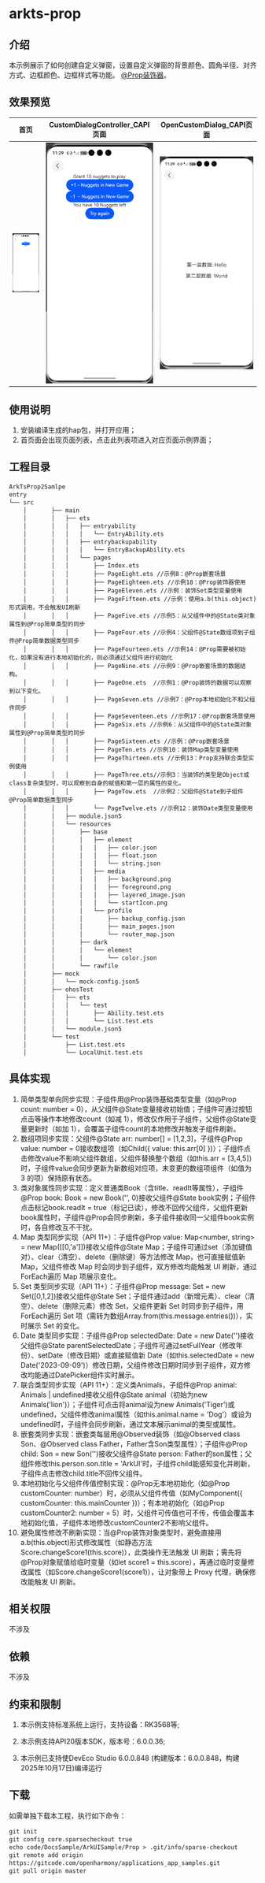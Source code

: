 # arkts-prop

## 介绍

本示例展示了如何创建自定义弹窗，设置自定义弹窗的背景颜色、圆角半径、对齐方式、边框颜色、边框样式等功能。
[@Prop装饰器](https://gitcode.com/openharmony/docs/blob/master/zh-cn/application-dev/ui/state-management/arkts-prop.md)。

## 效果预览

| 首页                                              | CustomDialogController_CAPI页面                                  |OpenCustomDialog_CAPI页面                                              |
| ----------------------------------------------------- |--------------------------------------------------------------| ------------------------------------------------------- |
| <img src="./screenshots/PageOne.png" width="300"/> | <img src="./screenshots/PageTwo.png" width="300"/> | <img src="./screenshots/PageThree.png" width="300"/> |

## 使用说明

1. 安装编译生成的hap包，并打开应用；
2. 首页面会出现页面列表，点击此列表项进入对应页面示例界面；

## 工程目录

```
ArkTsProp2Samlpe
entry
└── src
    │       ├── main
    │       │   ├── ets
    │       │   │   ├── entryability
    │       │   │   │   └── EntryAbility.ets
    │       │   │   ├── entrybackupability
    │       │   │   │   └── EntryBackupAbility.ets
    │       │   │   └── pages
    │       │   │       ├── Index.ets
    │       │   │       ├── PageEight.ets //示例8：@Prop嵌套场景
    │       │   │       ├── PageEighteen.ets //示例18：@Prop装饰器使用
    │       │   │       ├── PageEleven.ets //示例：装饰Set类型变量使用
    │       │   │       ├── PageFifteen.ets //示例：使用a.b(this.object)形式调用，不会触发UI刷新
    │       │   │       ├── PageFive.ets //示例5：从父组件中的@State类对象属性到@Prop简单类型的同步
    │       │   │       ├── PageFour.ets //示例4：父组件@State数组项到子组件@Prop简单数据类型同步
    │       │   │       ├── PageFourteen.ets //示例14：@Prop需要被初始化，如果没有进行本地初始化的，则必须通过父组件进行初始化
    │       │   │       ├── PageNine.ets //示例9：@Prop嵌套场景的数据结构。
    │       │   │       ├── PageOne.ets  //示例1：@Prop装饰的数据可以观察到以下变化。
    │       │   │       ├── PageSeven.ets //示例7：@Prop本地初始化不和父组件同步
    │       │   │       ├── PageSeventeen.ets //示例17：@Prop嵌套场景使用
    │       │   │       ├── PageSix.ets //示例6：从父组件中的@State类对象属性到@Prop简单类型的同步
    │       │   │       ├── PageSixteen.ets //示例：@Prop嵌套场景
    │       │   │       ├── PageTen.ets //示例10：装饰Map类型变量使用
    │       │   │       ├── PageThirteen.ets //示例13：Prop支持联合类型实例使用
    │       │   │       ├── PageThree.ets//示例3：当装饰的类型是Object或class复杂类型时，可以观察到自身的赋值和第一层的属性的变化。
    │       │   │       ├── PageTow.ets  //示例2：父组件@State到子组件@Prop简单数据类型同步
    │       │   │       └── PageTwelve.ets //示例12：装饰Date类型变量使用
    │       │   ├── module.json5
    │       │   └── resources
    │       │       ├── base
    │       │       │   ├── element
    │       │       │   │   ├── color.json
    │       │       │   │   ├── float.json
    │       │       │   │   └── string.json
    │       │       │   ├── media
    │       │       │   │   ├── background.png
    │       │       │   │   ├── foreground.png
    │       │       │   │   ├── layered_image.json
    │       │       │   │   └── startIcon.png
    │       │       │   └── profile
    │       │       │       ├── backup_config.json
    │       │       │       ├── main_pages.json
    │       │       │       └── router_map.json
    │       │       ├── dark
    │       │       │   └── element
    │       │       │       └── color.json
    │       │       └── rawfile
    │       ├── mock
    │       │   └── mock-config.json5
    │       ├── ohosTest
    │       │   ├── ets
    │       │   │   └── test
    │       │   │       ├── Ability.test.ets
    │       │   │       └── List.test.ets
    │       │   └── module.json5
    │       └── test
    │           ├── List.test.ets
    │           └── LocalUnit.test.ets

```

## 具体实现

1. 简单类型单向同步实现：子组件用@Prop装饰基础类型变量（如@Prop count: number = 0），从父组件@State变量接收初始值；子组件可通过按钮点击等操作本地修改count（如减 1），修改仅作用于子组件，父组件@State变量更新时（如加 1），会覆盖子组件count的本地修改并触发子组件刷新。
2. 数组项同步实现：父组件@State arr: number[] = [1,2,3]，子组件@Prop value: number = 0接收数组项（如Child({ value: this.arr[0] })）；子组件点击修改value不影响父组件数组，父组件替换整个数组（如this.arr = [3,4,5]）时，子组件value会同步更新为新数组对应项，未变更的数组项组件（如值为 3 的项）保持原有状态。
3. 类对象属性同步实现：定义普通类Book（含title、readIt等属性），子组件@Prop book: Book = new Book('', 0)接收父组件@State book实例；子组件点击标记book.readIt = true（标记已读），修改不回传父组件，父组件更新book属性时，子组件@Prop会同步刷新，多子组件接收同一父组件book实例时，各自修改互不干扰。
4. Map 类型同步实现（API 11+）：子组件@Prop value: Map<number, string> = new Map([[0,'a']])接收父组件@State Map；子组件可通过set（添加键值对）、clear（清空）、delete（删除键）等方法修改 Map，也可直接赋值新 Map，父组件修改 Map 时会同步到子组件，双方修改均能触发 UI 刷新，通过ForEach遍历 Map 项展示变化。
5. Set 类型同步实现（API 11+）：子组件@Prop message: Set<number> = new Set([0,1,2])接收父组件@State Set；子组件通过add（新增元素）、clear（清空）、delete（删除元素）修改 Set，父组件更新 Set 时同步到子组件，用ForEach遍历 Set 项（需转为数组Array.from(this.message.entries())），实时展示 Set 的变化。
6. Date 类型同步实现：子组件@Prop selectedDate: Date = new Date('')接收父组件@State parentSelectedDate；子组件可通过setFullYear（修改年份）、setDate（修改日期）或直接赋值新 Date（如this.selectedDate = new Date('2023-09-09')）修改日期，父组件修改日期时同步到子组件，双方修改均能通过DatePicker组件实时展示。
7. 联合类型同步实现（API 11+）：定义类Animals，子组件@Prop animal: Animals | undefined接收父组件@State animal（初始为new Animals('lion')）；子组件可点击将animal设为new Animals('Tiger')或undefined，父组件修改animal属性（如this.animal.name = 'Dog'）或设为undefined时，子组件会同步刷新，通过文本展示animal的类型或属性。
8. 嵌套类同步实现：嵌套类每层用@Observed装饰（如@Observed class Son、@Observed class Father，Father含Son类型属性）；子组件@Prop child: Son = new Son('')接收父组件@State person: Father的son属性；父组件修改this.person.son.title = 'ArkUI'时，子组件child能感知变化并刷新，子组件点击修改child.title不回传父组件。
9. 本地初始化与父组件传值控制实现：@Prop无本地初始化（如@Prop customCounter: number）时，必须从父组件传值（如MyComponent({ customCounter: this.mainCounter })）；有本地初始化（如@Prop customCounter2: number = 5）时，父组件可传值也可不传，传值会覆盖本地初始化值，子组件本地修改customCounter2不影响父组件。
10. 避免属性修改不刷新实现：当@Prop装饰对象类型时，避免直接用a.b(this.object)形式修改属性（如静态方法Score.changeScore1(this.score)），此类操作无法触发 UI 刷新；需先将@Prop对象赋值给临时变量（如let score1 = this.score），再通过临时变量修改属性（如Score.changeScore1(score1)），让对象带上 Proxy 代理，确保修改能触发 UI 刷新。

## 相关权限

不涉及

## 依赖

不涉及

## 约束和限制

1. 本示例支持标准系统上运行，支持设备：RK3568等;

2. 本示例支持API20版本SDK，版本号：6.0.0.36;

3. 本示例已支持使DevEco Studio 6.0.0.848 (构建版本：6.0.0.848，构建 2025年10月17日)编译运行

## 下载

如需单独下载本工程，执行如下命令：

```
git init
git config core.sparsecheckout true
echo code/DocsSample/ArkUISample/Prop > .git/info/sparse-checkout
git remote add origin https://gitcode.com/openharmony/applications_app_samples.git
git pull origin master
```

